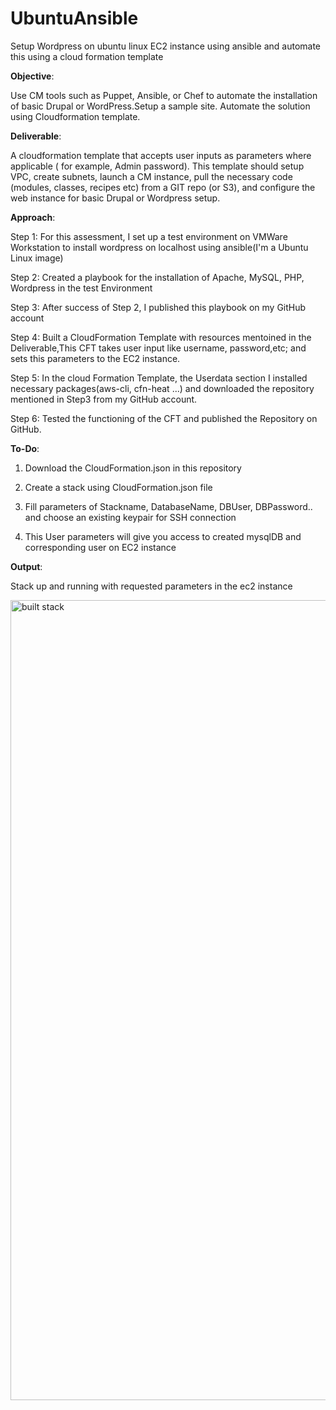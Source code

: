 # UbuntuAnsible

Setup Wordpress on ubuntu linux EC2 instance using ansible and automate this using a cloud formation template

**Objective**:

Use CM tools such as Puppet, Ansible, or Chef to automate the installation of basic Drupal or WordPress.Setup a sample site. Automate the solution using Cloudformation template.

**Deliverable**:

A cloudformation template that accepts user inputs as parameters where applicable ( for example, Admin password). This template should setup VPC, create subnets, launch a CM instance, pull the necessary code (modules, classes, recipes etc) from a GIT repo (or S3), and configure the web instance for basic Drupal or Wordpress setup.

**Approach**:

Step 1: For this assessment, I set up a test environment on VMWare Workstation to install wordpress on localhost using ansible(I'm a Ubuntu Linux image)

Step 2: Created a playbook for the installation of Apache, MySQL, PHP, Wordpress in the test Environment

Step 3: After success of Step 2, I published this playbook on my GitHub account

Step 4: Built a CloudFormation Template with resources mentoined in the Deliverable,This CFT takes user input like username, password,etc; and sets this parameters to the EC2 instance.

Step 5: In the cloud Formation Template, the Userdata section I installed necessary packages(aws-cli, cfn-heat ...) and downloaded the repository mentioned in Step3 from my GitHub account.

Step 6: Tested the functioning of the CFT and published the Repository on GitHub.

**To-Do**:

1. Download the CloudFormation.json in this repository

2. Create a stack using CloudFormation.json file

3. Fill parameters of Stackname, DatabaseName, DBUser, DBPassword.. and choose an existing keypair for SSH connection

4. This User parameters will give you access to created mysqlDB and corresponding user on EC2 instance

**Output**:

Stack up and running with requested parameters in the ec2 instance


<img width="1280" alt="built stack" src="https://cloud.githubusercontent.com/assets/19828746/24136041/539ca676-0de3-11e7-9d24-b1d8a0611740.png">

